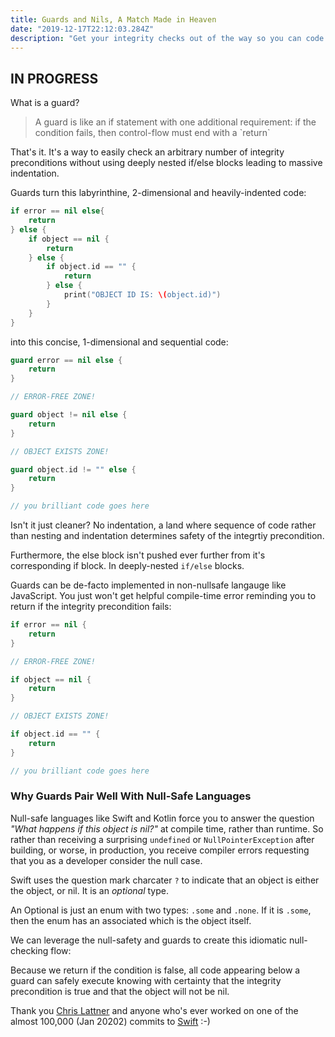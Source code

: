 ```yaml
---
title: Guards and Nils, A Match Made in Heaven
date: "2019-12-17T22:12:03.284Z"
description: "Get your integrity checks out of the way so you can code confidently and prevent massive if-else indentations"
---
```


<h2>IN PROGRESS</h2>

What is a guard?

<blockquote>A guard is like an if statement with one additional requirement: if the condition fails, then control-flow must end with a `return`</blockquote>

That's it. It's a way to easily check an arbitrary number of integrity preconditions without using deeply nested if/else blocks leading to massive indentation.

Guards turn this labyrinthine, 2-dimensional and heavily-indented code:

<div class="impl">

```swift
if error == nil else{
    return
} else {
    if object == nil {
        return
    } else {
        if object.id == "" {
            return
        } else {
            print("OBJECT ID IS: \(object.id)")
        }
    }
}
```

</div>

into this concise, 1-dimensional and sequential code:

<div class="impl">

```swift
guard error == nil else {
    return
}

// ERROR-FREE ZONE!

guard object != nil else {
    return
}

// OBJECT EXISTS ZONE!

guard object.id != "" else {
    return
}

// you brilliant code goes here
```

</div>

Isn't it just cleaner? No indentation, a land where sequence of code rather than nesting and indentation determines safety of the integrtiy precondition.

Furthermore, the else block isn't pushed ever further from it's corresponding if block. In deeply-nested `if/else` blocks.

Guards can be de-facto implemented in non-nullsafe langauge like JavaScript. You just won't get helpful compile-time error reminding you to return if the integrity precondition fails:

<div class="impl">

```swift
if error == nil {
    return
}

// ERROR-FREE ZONE!

if object == nil {
    return
}

// OBJECT EXISTS ZONE!

if object.id == "" {
    return
}

// you brilliant code goes here
```

</div>

<h3>Why Guards Pair Well With Null-Safe Languages</h3>

Null-safe languages like Swift and Kotlin force you to answer the question <i>"What happens if this object is nil?"</i> at compile time, rather than runtime. So rather than receiving a surprising `undefined` or `NullPointerException` after building, or worse, in production, you receive compiler errors requesting that you as a developer consider the null case.

Swift uses the question mark charcater `?` to indicate that an object is either the object, or nil. It is an <i>optional</i> type.

An Optional is just an enum with two types: `.some` and `.none`. If it is `.some`, then the enum has an associated which is the object itself.

We can leverage the null-safety and guards to create this idiomatic null-checking flow:

Because we return if the condition is false, all code appearing below a guard can safely execute knowing with certainty that the integrity precondition is true and that the object will not be nil.

Thank you [Chris Lattner](http://nondot.org/~sabre/) and anyone who's ever worked on one of the almost 100,000 (Jan 20202) commits to [Swift](https://github.com/apple/swift) :-)
